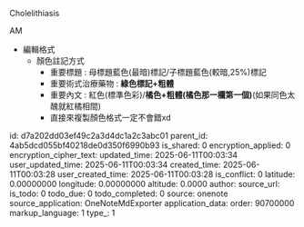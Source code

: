 Cholelithiasis

AM

- 編輯格式
  - 顏色註記方式
    - 重要標題 : 母標題藍色(最暗)標記/子標題藍色(較暗,25%)標記
    - 重要術式治療藥物 : **綠色標記+粗體**
    - 重要內文 : 紅色(標準色彩)/**橘色+粗體(橘色那一欄第一個)**(如果同色太醜就紅橘相間)
    - 直接來複製顏色格式一定不會錯xd



id: d7a202dd03ef49c2a3d4dc1a2c3abc01
parent_id: 4ab5dcd055bf40218de0d350f6990b93
is_shared: 0
encryption_applied: 0
encryption_cipher_text: 
updated_time: 2025-06-11T00:03:34
user_updated_time: 2025-06-11T00:03:34
created_time: 2025-06-11T00:03:28
user_created_time: 2025-06-11T00:03:28
is_conflict: 0
latitude: 0.00000000
longitude: 0.00000000
altitude: 0.0000
author: 
source_url: 
is_todo: 0
todo_due: 0
todo_completed: 0
source: onenote
source_application: OneNoteMdExporter
application_data: 
order: 90700000
markup_language: 1
type_: 1